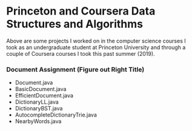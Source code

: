 # Princeton and Coursera Data Structures and Algorithms

Above are some projects I worked on in the computer science courses I took as an undergraduate student at Princeton University and through a couple of Coursera courses I took this past summer (2019). 

### Document Assignment (Figure out Right Title)

- Document.java
- BasicDocument.java
- EfficientDocument.java
- DictionaryLL.java
- DictionaryBST.java
- AutocompleteDictionaryTrie.java
- NearbyWords.java
